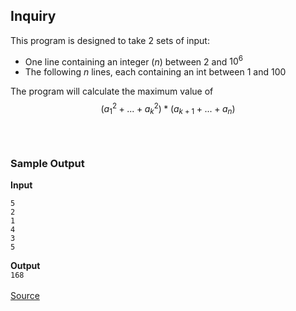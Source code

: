 ## Inquiry
This program is designed to take 2 sets of input:
- One line containing an integer (*n*) between $2$ and ${10}^6$
- The following *n* lines, each containing an int between $1$ and $100$

The program will calculate the maximum value of $$({a}^2_1 +...+ {a}^2_k)*({a}_{k+1}+...+{a}_n)$$
<br><br>
### Sample Output
**Input** 
```
5
2
1
4
3
5
```
**Output** <br>
`168`
<br><br>
[Source](https://open.kattis.com/problems/inquiryi)

